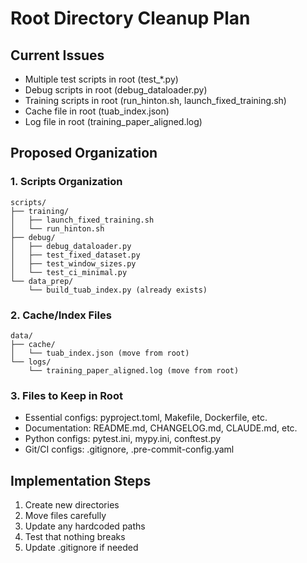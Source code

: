 # Root Directory Cleanup Plan

## Current Issues
- Multiple test scripts in root (test_*.py)
- Debug scripts in root (debug_dataloader.py)
- Training scripts in root (run_hinton.sh, launch_fixed_training.sh)
- Cache file in root (tuab_index.json)
- Log file in root (training_paper_aligned.log)

## Proposed Organization

### 1. Scripts Organization
```
scripts/
├── training/
│   ├── launch_fixed_training.sh
│   └── run_hinton.sh
├── debug/
│   ├── debug_dataloader.py
│   ├── test_fixed_dataset.py
│   ├── test_window_sizes.py
│   └── test_ci_minimal.py
└── data_prep/
    └── build_tuab_index.py (already exists)
```

### 2. Cache/Index Files
```
data/
├── cache/
│   └── tuab_index.json (move from root)
└── logs/
    └── training_paper_aligned.log (move from root)
```

### 3. Files to Keep in Root
- Essential configs: pyproject.toml, Makefile, Dockerfile, etc.
- Documentation: README.md, CHANGELOG.md, CLAUDE.md, etc.
- Python configs: pytest.ini, mypy.ini, conftest.py
- Git/CI configs: .gitignore, .pre-commit-config.yaml

## Implementation Steps

1. Create new directories
2. Move files carefully
3. Update any hardcoded paths
4. Test that nothing breaks
5. Update .gitignore if needed